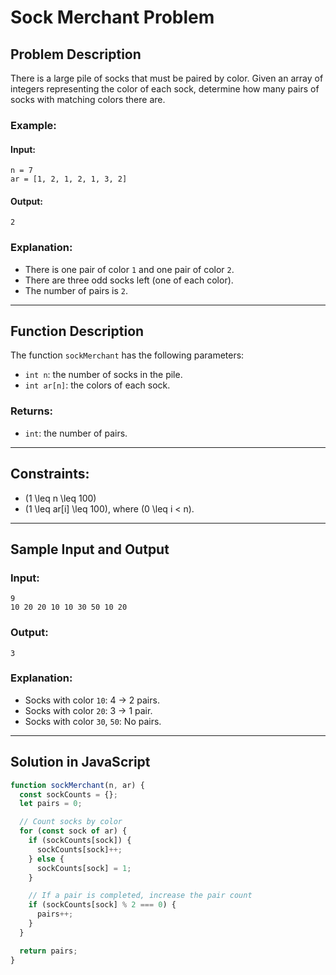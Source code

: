 # Sock Merchant Problem

## Problem Description

There is a large pile of socks that must be paired by color. Given an array of integers representing the color of each sock, determine how many pairs of socks with matching colors there are.

### Example:

#### Input:

```
n = 7
ar = [1, 2, 1, 2, 1, 3, 2]
```

#### Output:

```
2
```

### Explanation:

- There is one pair of color `1` and one pair of color `2`.
- There are three odd socks left (one of each color).
- The number of pairs is `2`.

---

## Function Description

The function `sockMerchant` has the following parameters:

- `int n`: the number of socks in the pile.
- `int ar[n]`: the colors of each sock.

### Returns:

- `int`: the number of pairs.

---

## Constraints:

- \(1 \leq n \leq 100\)
- \(1 \leq ar[i] \leq 100\), where \(0 \leq i < n\).

---

## Sample Input and Output

### Input:

```
9
10 20 20 10 10 30 50 10 20
```

### Output:

```
3
```

### Explanation:

- Socks with color `10`: 4 → 2 pairs.
- Socks with color `20`: 3 → 1 pair.
- Socks with color `30`, `50`: No pairs.

---

## Solution in JavaScript

```javascript
function sockMerchant(n, ar) {
  const sockCounts = {};
  let pairs = 0;

  // Count socks by color
  for (const sock of ar) {
    if (sockCounts[sock]) {
      sockCounts[sock]++;
    } else {
      sockCounts[sock] = 1;
    }

    // If a pair is completed, increase the pair count
    if (sockCounts[sock] % 2 === 0) {
      pairs++;
    }
  }

  return pairs;
}
```
